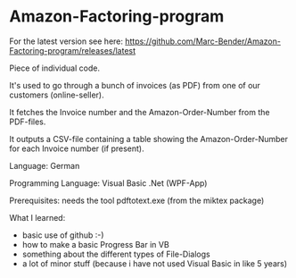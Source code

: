 # Amazon-Factoring-program

For the latest version see here: https://github.com/Marc-Bender/Amazon-Factoring-program/releases/latest

Piece of individual code.

It's used to go through a bunch of invoices (as PDF) from one of our customers (online-seller).

It fetches the Invoice number and the Amazon-Order-Number from the PDF-files.

It outputs a CSV-file containing a table showing the Amazon-Order-Number for each Invoice number (if present).

Language: German

Programming Language: Visual Basic .Net (WPF-App)

Prerequisites: needs the tool pdftotext.exe (from the miktex package)

What I learned:

  - basic use of github :-)
  - how to make a basic Progress Bar in VB
  - something about the different types of File-Dialogs 
  - a lot of minor stuff (because i have not used Visual Basic in like 5 years)
